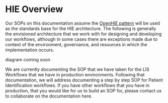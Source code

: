 # HIE Overview

Our SOPs on this documentation assume the [OpenHIE pattern](https://ohie.org/framework/) will be used as the standards base for the HIE architecture.  The following is generally the envisioned architecture that we work with for designing and developing our workflows, although in some cases there are exceptions made due to context of the environment, governance, and resources in which the implementation occurs.

diagram coming soon

We are currently documenting the SOP that we have taken for the LIS Workflows that we have in production environments.  Following that documentation, we will address documenting a step by step SOP for Patient Identification workflows.  If you have other workflows that you have in production, that you would like for us to build an SOP for, please contact us to collaborate on the documentation here.
